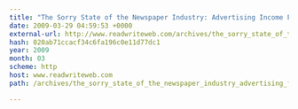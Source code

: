 ```yaml
---
title: "The Sorry State of the Newspaper Industry: Advertising Income Fell 16.6% in 2008 - ReadWriteWeb"
date: 2009-03-29 04:59:53 +0000
external-url: http://www.readwriteweb.com/archives/the_sorry_state_of_the_newspaper_industry_advertising_falls_16_precent.php
hash: 020ab71ccacf34c6fa196c0e11d77dc1
year: 2009
month: 03
scheme: http
host: www.readwriteweb.com
path: /archives/the_sorry_state_of_the_newspaper_industry_advertising_falls_16_precent.php

---
```




